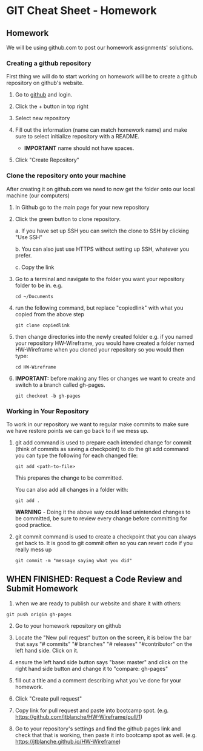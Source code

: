 # GIT Cheat Sheet - **Homework**

## Homework

We will be using github.com to post our homework assignments' solutions.

### Creating a github repository

First thing we will do to start working on homework will be to create a github repository on github's website.

1. Go to [github](https://github.com) and login.

2. Click the + button in top right

3. Select new repository

4. Fill out the information (name can match homework name) and make sure to select initialize repository with a README.
    * **IMPORTANT** name should not have spaces.

5. Click "Create Repository"

### Clone the repository onto your machine

After creating it on github.com we need to now get the folder onto our local machine (our computers)

1. In Github go to the main page for your new repository

2. Click the green button to clone repository.

    a. If you have set up SSH you can switch the clone to SSH by clicking "Use SSH"

    b. You can also just use HTTPS without setting up SSH, whatever you prefer.

    c. Copy the link

3. Go to a terminal and navigate to the folder you want your repository folder to be in. e.g.
    ```
    cd ~/Documents
    ```

4. run the following command, but replace "copiedlink" with what you copied from the above step
    ```
    git clone copiedlink
    ```

5. then change directories into the newly created folder e.g. if you named your repository HW-Wireframe, you would have created a folder named HW-Wireframe when you cloned your repository so you would then type:
    ```
    cd HW-Wireframe
    ```

6. **IMPORTANT:** before making any files or changes we want to create and switch to a branch called gh-pages. 
    ```
    git checkout -b gh-pages
    ```

### Working in Your Repository

To work in our repository we want to regular make commits to make sure we have restore points we can go back to if we mess up.

1. git add command is used to prepare each intended change for commit (think of commits as saving a checkpoint) to do the git add command you can type the following for each changed file:
    ```
    git add <path-to-file>
    ```
    This prepares the change to be committed.
    
    You can also add all changes in a folder with:
    ```
    git add .
    ```
    **WARNING** - Doing it the above way could lead unintended changes to be committed, be sure to review every change before committing for good practice.

2. git commit command is used to create a checkpoint that you can always get back to.  It is good to git commit often so you can revert code if you really mess up
    ```
    git commit -m "message saying what you did"
    ```

## WHEN FINISHED: Request a Code Review and Submit Homework

1. when we are ready to publish our website and share it with others:
```
git push origin gh-pages
```

2. Go to your homework repository on github

3. Locate the "New pull request" button on the screen, it is below the bar that says "# commits" "# branches" "# releases" "#contributor" on the left hand side.  Click on it.

4. ensure the left hand side button says "base: master" and click on the right hand side button and change it to "compare: gh-pages"

5. fill out a title and a comment describing what you've done for your homework.

6. Click "Create pull request"

7. Copy link for pull request and paste into bootcamp spot. (e.g. https://github.com/jtblanche/HW-Wireframe/pull/1)

8. Go to your repository's settings and find the github pages link and check that that is working, then paste it into bootcamp spot as well. (e.g. https://jtblanche.github.io/HW-Wireframe)